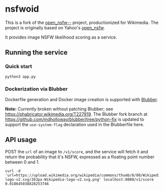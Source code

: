 # nsfwoid

This is a fork of the [open_nsfw--][] project, productionized for Wikimedia. The project is originally based on Yahoo's [open_nsfw][].

It provides image NSFW likelihood scoring as a service.

## Running the service

### Quick start
```
python3 app.py
```

### Dockerization via Blubber

Dockerfile generation and Docker image creation is supported with [Blubber].

**Note:** Currently broken without patching Blubber; see https://phabricator.wikimedia.org/T227919. The Blubber fork branch at https://github.com/mdholloway/blubber/tree/python-fix is updated to support the `use-system-flag` declaration used in the Blubberfile here.

## API usage

POST the `url` of an image to `/v1/score`, and the service will fetch it and return the probability that it's NSFW, expressed as a floating point number between 0 and 1.

``` shell
curl -d 'url=https://upload.wikimedia.org/wikipedia/commons/thumb/8/80/Wikipedia-logo-v2.svg/263px-Wikipedia-logo-v2.svg.png' localhost:8080/v1/score
0.018645038828253746
```

[open_nsfw--]: https://github.com/rahiel/open_nsfw--
[open_nsfw]: https://github.com/yahoo/open_nsfw
[docker]: https://docs.docker.com/engine/installation/
[dpkg]: https://packages.debian.org/sid/docker.io
[Blubber]: https://wikitech.wikimedia.org/wiki/Blubber
[User Guide]: https://wikitech.wikimedia.org/wiki/Blubber/User_Guide
